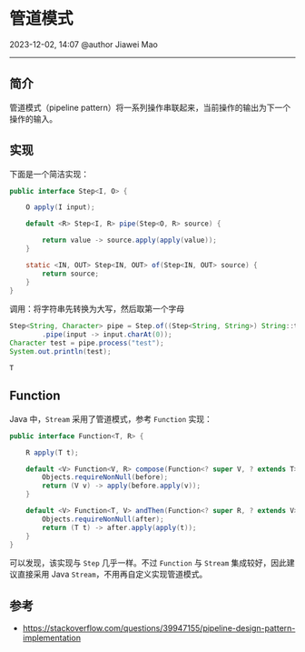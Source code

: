 # 管道模式

2023-12-02, 14:07
@author Jiawei Mao
****

## 简介

管道模式（pipeline pattern）将一系列操作串联起来，当前操作的输出为下一个操作的输入。

## 实现

下面是一个简洁实现：

```java
public interface Step<I, O> {

    O apply(I input);

    default <R> Step<I, R> pipe(Step<O, R> source) {

        return value -> source.apply(apply(value));
    }

    static <IN, OUT> Step<IN, OUT> of(Step<IN, OUT> source) {
        return source;
    }
}
```

调用：将字符串先转换为大写，然后取第一个字母

```java
Step<String, Character> pipe = Step.of((Step<String, String>) String::toUpperCase)
        .pipe(input -> input.charAt(0));
Character test = pipe.process("test");
System.out.println(test);
```

```
T
```

## Function

Java 中，`Stream` 采用了管道模式，参考 `Function` 实现：

```java
public interface Function<T, R> {

    R apply(T t);

    default <V> Function<V, R> compose(Function<? super V, ? extends T> before) {
        Objects.requireNonNull(before);
        return (V v) -> apply(before.apply(v));
    }

    default <V> Function<T, V> andThen(Function<? super R, ? extends V> after) {
        Objects.requireNonNull(after);
        return (T t) -> after.apply(apply(t));
    }
}
```

可以发现，该实现与 `Step` 几乎一样。不过 `Function` 与 `Stream` 集成较好，因此建议直接采用 Java `Stream`，不用再自定义实现管道模式。

## 参考

- https://stackoverflow.com/questions/39947155/pipeline-design-pattern-implementation